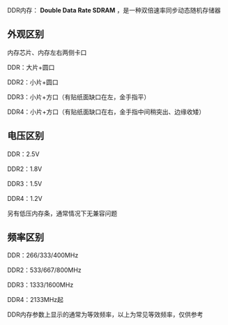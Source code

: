 DDR内存： **Double Data Rate SDRAM** ，是一种双倍速率同步动态随机存储器

## 外观区别

内存芯片、内存左右两侧卡口

DDR：大片+圆口

DDR2：小片+圆口

DDR3：小片+方口（有贴纸面缺口在左，金手指平）

DDR4：小片+方口（有贴纸面缺口在右，金手指中间稍突出、边缘收矮）

## 电压区别

DDR：2.5V

DDR2：1.8V

DDR3：1.5V

DDR4：1.2V

另有低压内存条，通常情况下无兼容问题

## 频率区别

DDR：266/333/400MHz

DDR2：533/667/800MHz

DDR3：1333/1600MHz

DDR4：2133MHz起

DDR内存参数上显示的通常为等效频率，以上为常见等效频率，仅供参考